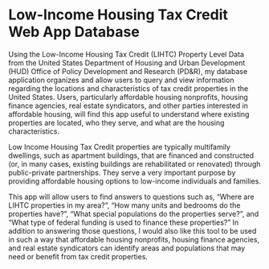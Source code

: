 # Low-Income Housing Tax Credit Web App Database

Using the Low-Income Housing Tax Credit (LIHTC) Property Level Data from the United States Department of Housing and Urban Development (HUD) Office of Policy Development and Research (PD&R), my database application organizes and allow users to query and view information regarding the locations and characteristics of tax credit properties in the United States. Users, particularly affordable housing nonprofits, housing finance agencies, real estate syndicators, and other parties interested in affordable housing, will find this app useful to understand where existing properties are located, who they serve, and what are the housing characteristics. 

Low Income Housing Tax Credit properties are typically multifamily dwellings, such as apartment buildings, that are financed and constructed (or, in many cases, existing buildings are rehabilitated or renovated) through public-private partnerships. They serve a very important purpose by providing affordable housing options to low-income individuals and families.

This app will allow users to find answers to questions such as, “Where are LIHTC properties in my area?”, “How many units and bedrooms do the properties have?”, “What special populations do the properties serve?”, and “What type of federal funding is used to finance these properties?” In addition to answering those questions, I would also like this tool to be used in such a way that affordable housing nonprofits, housing finance agencies, and real estate syndicators can identify areas and populations that may need or benefit from tax credit properties.
